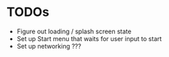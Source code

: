 # TODOs
- Figure out loading / splash screen state
- Set up Start menu that waits for user input to start
- Set up networking ???
